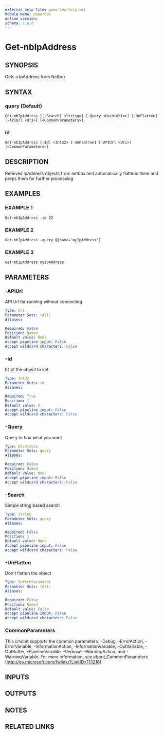 ```yaml
---
external help file: powerbox-help.xml
Module Name: powerbox
online version:
schema: 2.0.0
---
```


# Get-nbIpAddress

## SYNOPSIS
Gets a IpAddress from Netbox

## SYNTAX

### query (Default)
```
Get-nbIpAddress [[-Search] <String>] [-Query <Hashtable>] [-UnFlatten] [-APIUrl <Uri>] [<CommonParameters>]
```

### id
```
Get-nbIpAddress [-Id] <Int32> [-UnFlatten] [-APIUrl <Uri>] [<CommonParameters>]
```

## DESCRIPTION
Rerieves IpAddress objects from netbox and automatically flattens them and
preps them for further processing

## EXAMPLES

### EXAMPLE 1
```
Get-nbIpAddress -id 22
```

### EXAMPLE 2
```
Get-nbIpAddress -query @{name='myIpAddress'}
```

### EXAMPLE 3
```
Get-nbIpAddress myIpAddress
```

## PARAMETERS

### -APIUrl
API Url for running without connecting

```yaml
Type: Uri
Parameter Sets: (All)
Aliases:

Required: False
Position: Named
Default value: None
Accept pipeline input: False
Accept wildcard characters: False
```

### -Id
ID of the object to set

```yaml
Type: Int32
Parameter Sets: id
Aliases:

Required: True
Position: 1
Default value: 0
Accept pipeline input: False
Accept wildcard characters: False
```

### -Query
Query to find what you want

```yaml
Type: Hashtable
Parameter Sets: query
Aliases:

Required: False
Position: Named
Default value: None
Accept pipeline input: False
Accept wildcard characters: False
```

### -Search
Simple string based search

```yaml
Type: String
Parameter Sets: query
Aliases:

Required: False
Position: 1
Default value: None
Accept pipeline input: False
Accept wildcard characters: False
```

### -UnFlatten
Don't flatten the object

```yaml
Type: SwitchParameter
Parameter Sets: (All)
Aliases:

Required: False
Position: Named
Default value: False
Accept pipeline input: False
Accept wildcard characters: False
```

### CommonParameters
This cmdlet supports the common parameters: -Debug, -ErrorAction, -ErrorVariable, -InformationAction, -InformationVariable, -OutVariable, -OutBuffer, -PipelineVariable, -Verbose, -WarningAction, and -WarningVariable.
For more information, see about_CommonParameters (http://go.microsoft.com/fwlink/?LinkID=113216).

## INPUTS

## OUTPUTS

## NOTES

## RELATED LINKS
